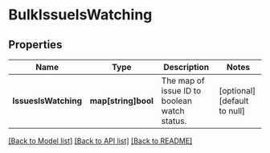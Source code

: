 # BulkIssueIsWatching

## Properties
Name | Type | Description | Notes
------------ | ------------- | ------------- | -------------
**IssuesIsWatching** | **map[string]bool** | The map of issue ID to boolean watch status. | [optional] [default to null]

[[Back to Model list]](../README.md#documentation-for-models) [[Back to API list]](../README.md#documentation-for-api-endpoints) [[Back to README]](../README.md)

